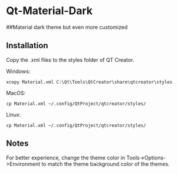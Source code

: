 # Qt-Material-Dark

##Material dark theme but even more customized

## Installation

Copy the .xml files to the styles folder of QT Creator. 

Windows: 
```
xcopy Material.xml C:\Qt\Tools\QtCreator\share\qtcreator\styles
```

MacOS: 
```
cp Material.xml ~/.config/QtProject/qtcreator/styles/
```

Linux: 
```
cp Material.xml ~/.config/QtProject/qtcreator/styles/
```

## Notes

For better experience, change the theme color in Tools->Options->Environment to match the theme background color of the themes. 
